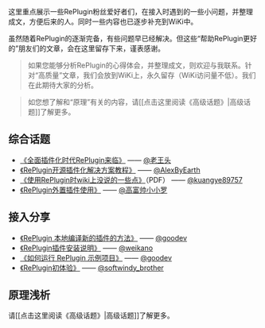 这里重点展示一些RePlugin粉丝爱好者们，在接入时遇到的一些小问题，并整理成文，方便后来的人。同时一些内容也已逐步补充到WiKi中。

虽然随着RePlugin的逐渐完备，有些问题早已经解决。但这些“帮助RePlugin更好的”朋友们的文章，会在这里留存下来，谨表感谢。

> 如果您能够分析RePlugin的心得体会，并整理成文，则欢迎与我联系。针对“高质量”文章，我们会放到WiKi上，永久留存（WiKi访问量不低）。我们在此期待大家的分析。

> 如您想了解和“原理”有关的内容，请[[点击这里阅读《高级话题》|高级话题]]了解更多。

## 综合话题

* [《全面插件化时代RePlugin来临》](http://www.jianshu.com/p/e82510ed787f) —— [@老王头](http://www.jianshu.com/u/5cf94a384e92)
* [《RePlugin开源插件化解决方案教程》](http://www.jianshu.com/p/3b4b62921e07) —— [@AlexByEarth](http://www.jianshu.com/u/729da3c7abfa)
* [《使用RePlugin时wiki上没说的一些点》](https://github.com/Qihoo360/RePlugin/files/1130553/RePlugin.wiki.pdf)（PDF） —— [@kuangye89757](https://github.com/kuangye89757)
* [《RePlugin外置插件使用》](http://www.jianshu.com/p/22b4dec9a2ca) —— [@高富帅小小罗](http://www.jianshu.com/u/3a5162ea1c99)

## 接入分享
* [《RePlugin 本地编译新的插件的方法》](http://note.youdao.com/share/?id=61c0f27494c5a466a40642829da2938c&type=note#/) —— [@goodev](https://github.com/goodev) 
* [《RePlugin插件安装说明》](https://github.com/weikano/RePlugin/blob/master/RePlugin插件安装说明.md) —— [@weikano](https://github.com/weikano)
* [《如何运行 RePlugin 示例项目》](http://note.youdao.com/share/?id=a426e9fadd2c82cc314c436217d4a75f&type=note#/) —— [@goodev](https://github.com/goodev) 
* [《RePlugin初体验》](http://blog.csdn.net/z2464342708m/article/details/75244337) —— [@softwindy_brother](http://my.csdn.net/z2464342708m)

## 原理浅析

请[[点击这里阅读《高级话题》|高级话题]]了解更多。
